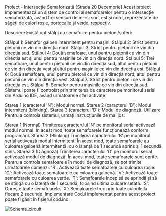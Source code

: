 Proiect  - Intersecție Semaforizată [Strada 20 Decembrie]
Acest proiect implementează un sistem de control al semafoarelor pentru o intersecție semaforizată, având trei sensuri de mers: sud, est și nord, reprezentate de săgeți de culori roșie, portocalie și verde, respectiv.

Descriere
Există opt stâlpi cu semafoare pentru pietoni/șoferi:

Stâlpul 1: Semafor galben intermitent pentru mașini.
Stâlpul 2: Strict pentru pietonii ce vin din direcția nord.
Stâlpul 3: Strict pentru pietonii ce vin din direcția sud.
Stâlpul 4: Două semafoare, unul pentru pietonii ce vin din direcția est și unul pentru mașinile ce vin din direcția nord.
Stâlpul 5: Trei semafoare, unul pentru pietonii ce vin din direcția sud, altul pentru pietonii ce vin din direcția vest și altul pentru mașinile ce vin din direcția est.
Stâlpul 6: Două semafoare, unul pentru pietonii ce vin din direcția nord, altul pentru pietonii ce vin din direcția vest.
Stâlpul 7: Strict pentru pietonii ce vin din direcția est.
Stâlpul 8: Semafor pentru mașinile ce vin din direcția sud.
Sistemul poate fi controlat prin trimiterea de caractere pe monitorul serial din Arduino IDE, având următoarele stări activate:

Starea 1 (caracterul 'N'): Modul normal.
Starea 2 (caracterul 'B'): Modul intermitent (blinking).
Starea 3 (caracterul 'D'): Modul de diagnoză.
Utilizare
Pentru a controla sistemul, urmați instrucțiunile de mai jos:

Starea 1 (Normal)
Trimiterea caracterului 'N' pe monitorul serial activează modul normal.
În acest mod, toate semafoarele funcționează conform programării.
Starea 2 (Blinking)
Trimiterea caracterului 'B' pe monitorul serial activează modul intermitent.
În acest mod, toate semafoarele au culoarea galbenă intermitentă, cu o latență de 1 secundă aprins și 1 secundă stins.
Starea 3 (Diagnoză)
Trimiterea caracterului 'D' pe monitorul serial activează modul de diagnoză.
În acest mod, toate semafoarele sunt oprite.
Pentru a controla semafoarele în modul de diagnoză, se pot trimite următoarele comenzi:
'R': Activează toate semafoarele cu culoarea roșie.
'G': Activează toate semafoarele cu culoarea galbenă.
'V': Activează toate semafoarele cu culoarea verde.
'T': Semafoarele încep să se aprindă și să se stingă cu o latență de 1 secundă, folosind ultima culoare setată.
'S': Oprește toate semafoarele.
'X': Semafoarele trec prin toate culorile la fiecare 2 secunde.
Implementare
Codul implementat pentru acest proiect poate fi găsit în fișierul cod.ino.


![Schema_circuit](https://github.com/Linu03/numerical_calculators_project/assets/163161692/fc6e410e-8ef8-4f3e-8256-894f3e78c5ad)
